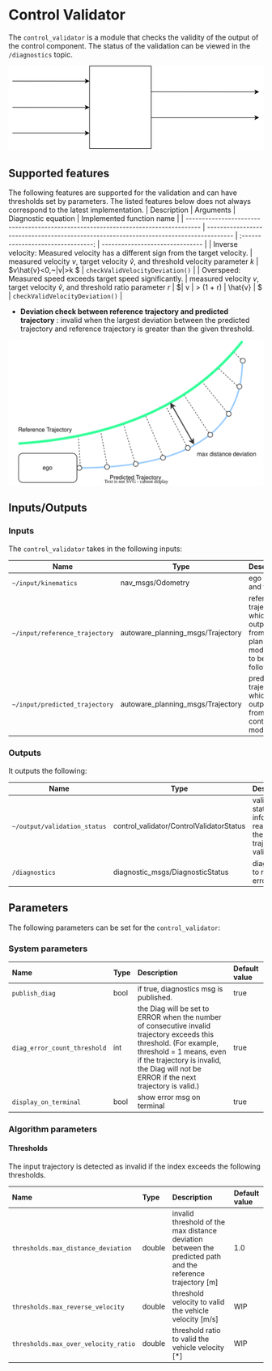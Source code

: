 # Control Validator

The `control_validator` is a module that checks the validity of the output of the control component. The status of the validation can be viewed in the `/diagnostics` topic.

![control_validator](./image/control_validator.drawio.svg)

## Supported features

The following features are supported for the validation and can have thresholds set by parameters.
The listed features below does not always correspond to the latest implementation.
| Description | Arguments | Diagnostic equation | Implemented function name |
| ---------------------------------------------------------------------------------- | -------------------------------------------------------------------------------------- | :--------------------------------: | ------------------------------- |
| Inverse velocity: Measured velocity has a different sign from the target velocity. | measured velocity $v$, target velocity $\hat{v}$, and threshold velocity parameter $k$ | $v\hat{v}<0,~\|v\|>k $       | `checkValidVelocityDeviation()` |
| Overspeed: Measured speed exceeds target speed significantly.                      | measured velocity $v$, target velocity $\hat{v}$, and threshold ratio parameter $r$ | $\| v \| > (1 + r) \| \hat{v} \| $ | `checkValidVelocityDeviation()` |

- **Deviation check between reference trajectory and predicted trajectory** : invalid when the largest deviation between the predicted trajectory and reference trajectory is greater than the given threshold.

![trajectory_deviation](./image/trajectory_deviation.drawio.svg)

## Inputs/Outputs

### Inputs

The `control_validator` takes in the following inputs:

| Name                           | Type                              | Description                                                                    |
| ------------------------------ | --------------------------------- | ------------------------------------------------------------------------------ |
| `~/input/kinematics`           | nav_msgs/Odometry                 | ego pose and twist                                                             |
| `~/input/reference_trajectory` | autoware_planning_msgs/Trajectory | reference trajectory which is outputted from planning module to to be followed |
| `~/input/predicted_trajectory` | autoware_planning_msgs/Trajectory | predicted trajectory which is outputted from control module                    |

### Outputs

It outputs the following:

| Name                         | Type                                     | Description                                                               |
| ---------------------------- | ---------------------------------------- | ------------------------------------------------------------------------- |
| `~/output/validation_status` | control_validator/ControlValidatorStatus | validator status to inform the reason why the trajectory is valid/invalid |
| `/diagnostics`               | diagnostic_msgs/DiagnosticStatus         | diagnostics to report errors                                              |

## Parameters

The following parameters can be set for the `control_validator`:

### System parameters

| Name                         | Type | Description                                                                                                                                                                                                                                | Default value |
| :--------------------------- | :--- | :----------------------------------------------------------------------------------------------------------------------------------------------------------------------------------------------------------------------------------------- | :------------ |
| `publish_diag`               | bool | if true, diagnostics msg is published.                                                                                                                                                                                                     | true          |
| `diag_error_count_threshold` | int  | the Diag will be set to ERROR when the number of consecutive invalid trajectory exceeds this threshold. (For example, threshold = 1 means, even if the trajectory is invalid, the Diag will not be ERROR if the next trajectory is valid.) | true          |
| `display_on_terminal`        | bool | show error msg on terminal                                                                                                                                                                                                                 | true          |

### Algorithm parameters

#### Thresholds

The input trajectory is detected as invalid if the index exceeds the following thresholds.

| Name                                 | Type   | Description                                                                                                 | Default value |
| :----------------------------------- | :----- | :---------------------------------------------------------------------------------------------------------- | :------------ |
| `thresholds.max_distance_deviation`  | double | invalid threshold of the max distance deviation between the predicted path and the reference trajectory [m] | 1.0           |
| `thresholds.max_reverse_velocity`    | double | threshold velocity to valid the vehicle velocity [m/s]                                                      | WIP           |
| `thresholds.max_over_velocity_ratio` | double | threshold ratio to valid the vehicle velocity [*]                                                           | WIP           |

